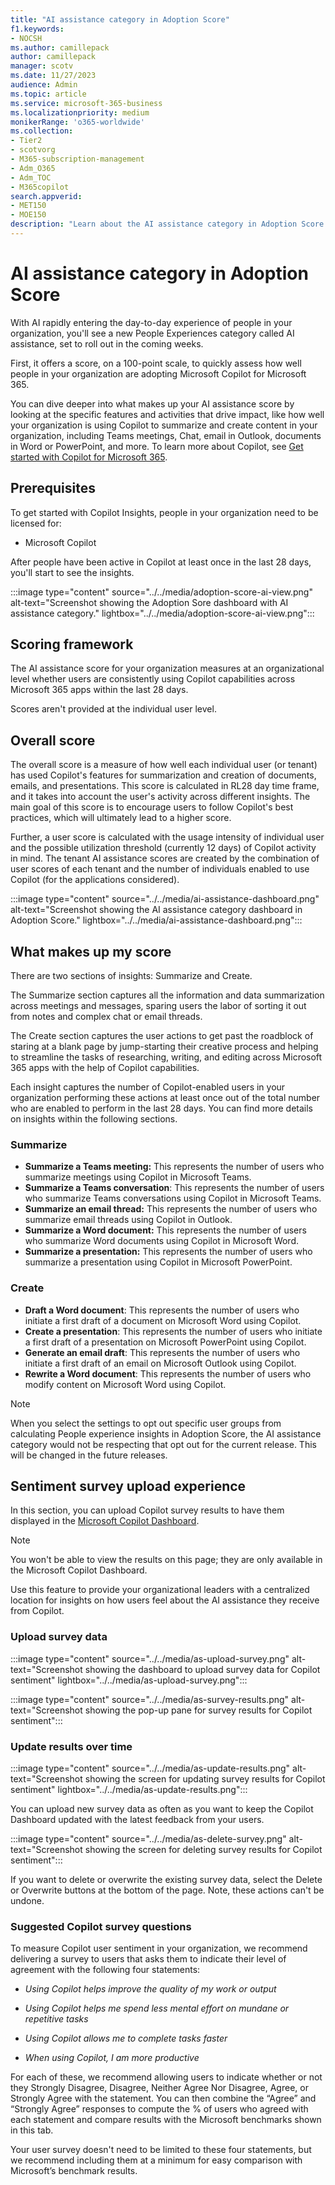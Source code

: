 ```yaml
---
title: "AI assistance category in Adoption Score"
f1.keywords:
- NOCSH
ms.author: camillepack
author: camillepack
manager: scotv
ms.date: 11/27/2023
audience: Admin
ms.topic: article
ms.service: microsoft-365-business
ms.localizationpriority: medium
monikerRange: 'o365-worldwide'
ms.collection: 
- Tier2
- scotvorg
- M365-subscription-management 
- Adm_O365
- Adm_TOC
- M365copilot
search.appverid:
- MET150
- MOE150
description: "Learn about the AI assistance category in Adoption Score."
---
```


# AI assistance category in Adoption Score

With AI rapidly entering the day-to-day experience of people in your organization, you'll see a new People Experiences category called AI assistance, set to roll out in the coming weeks.

First, it offers a score, on a 100-point scale, to quickly assess how well people in your organization are adopting Microsoft Copilot for Microsoft 365.

You can dive deeper into what makes up your AI assistance score by looking at the specific features and activities that drive impact, like how well your organization is using Copilot to summarize and create content in your organization, including Teams meetings, Chat, email in Outlook, documents in Word or PowerPoint, and more. To learn more about Copilot, see [Get started with Copilot for Microsoft 365](/copilot/microsoft-365-copilot-setup).

## Prerequisites

To get started with Copilot Insights, people in your organization need to be licensed for:

- Microsoft Copilot

After people have been active in Copilot at least once in the last 28 days, you'll start to see the insights.

:::image type="content" source="../../media/adoption-score-ai-view.png" alt-text="Screenshot showing the Adoption Sore dashboard with AI assistance category." lightbox="../../media/adoption-score-ai-view.png":::

## Scoring framework

The AI assistance score for your organization measures at an organizational level whether users are consistently using Copilot capabilities across Microsoft 365 apps within the last 28 days.

Scores aren't provided at the individual user level.

## Overall score

The overall score is a measure of how well each individual user (or tenant) has used Copilot's features for summarization and creation of documents, emails, and presentations. This score is calculated in RL28 day time frame, and it takes into account the user's activity across different insights. The main goal of this score is to encourage users to follow Copilot's best practices, which will ultimately lead to a higher score.

Further, a user score is calculated with the usage intensity of individual user and the possible utilization threshold (currently 12 days) of Copilot activity in mind. The tenant AI assistance scores are created by the combination of user scores of each tenant and the number of individuals enabled to use Copilot (for the applications considered).

:::image type="content" source="../../media/ai-assistance-dashboard.png" alt-text="Screenshot showing the AI assistance category dashboard in Adoption Score." lightbox="../../media/ai-assistance-dashboard.png":::

## What makes up my score

There are two sections of insights: Summarize and Create.

The Summarize section captures all the information and data summarization across meetings and messages, sparing users the labor of sorting it out from notes and complex chat or email threads.

The Create section captures the user actions to get past the roadblock of staring at a blank page by jump-starting their creative process and helping to streamline the tasks of researching, writing, and editing across Microsoft 365 apps with the help of Copilot capabilities.

Each insight captures the number of Copilot-enabled users in your organization performing these actions at least once out of the total number who are enabled to perform in the last 28 days. You can find more details on insights within the following sections.

### Summarize

- **Summarize a Teams meeting:** This represents the number of users who summarize meetings using Copilot in Microsoft Teams.
- **Summarize a Teams conversation**: This represents the number of users who summarize Teams conversations using Copilot in Microsoft Teams.
- **Summarize an email thread:** This represents the number of users who summarize email threads using Copilot in Outlook.
- **Summarize a Word document:** This represents the number of users who summarize Word documents using Copilot in Microsoft Word.
- **Summarize a presentation:** This represents the number of users who summarize a presentation using Copilot in Microsoft PowerPoint.

### Create

- **Draft a Word document**: This represents the number of users who initiate a first draft of a document on Microsoft Word using Copilot.
- **Create a presentation**: This represents the number of users who initiate a first draft of a presentation on Microsoft PowerPoint using Copilot.
- **Generate an email draft**: This represents the number of users who initiate a first draft of an email on Microsoft Outlook using Copilot.
- **Rewrite a Word document**: This represents the number of users who modify content on Microsoft Word using Copilot.

>[!NOTE]
> When you select the settings to opt out specific user groups from calculating People experience insights in Adoption Score, the AI assistance category would not be respecting that opt out for the current release. This will be changed in the future releases.

## Sentiment survey upload experience

In this section, you can upload Copilot survey results to have them displayed in the [Microsoft Copilot Dashboard](https://aka.ms/learn-copilot-insights).

>[!NOTE]
> You won't be able to view the results on this page; they are only available in the Microsoft Copilot Dashboard.

Use this feature to provide your organizational leaders with a centralized location for insights on how users feel about the AI assistance they receive from Copilot.

### Upload survey data

:::image type="content" source="../../media/as-upload-survey.png" alt-text="Screenshot showing the dashboard to upload survey data for Copilot sentiment" lightbox="../../media/as-upload-survey.png":::

:::image type="content" source="../../media/as-survey-results.png" alt-text="Screenshot showing the pop-up pane for survey results for Copilot sentiment":::

### Update results over time

:::image type="content" source="../../media/as-update-results.png" alt-text="Screenshot showing the screen for updating survey results for Copilot sentiment" lightbox="../../media/as-update-results.png":::

You can upload new survey data as often as you want to keep the Copilot Dashboard updated with the latest feedback from your users.

:::image type="content" source="../../media/as-delete-survey.png" alt-text="Screenshot showing the screen for deleting survey results for Copilot sentiment":::

If you want to delete or overwrite the existing survey data, select the Delete or Overwrite buttons at the bottom of the page. Note, these actions can't be undone.

### Suggested Copilot survey questions

To measure Copilot user sentiment in your organization, we recommend delivering a survey to users that asks them to indicate their level of agreement with the following four statements:

- *Using Copilot helps improve the quality of my work or output*

- *Using Copilot helps me spend less mental effort on mundane or repetitive tasks*

- *Using Copilot allows me to complete tasks faster*

- *When using Copilot, I am more productive*

For each of these, we recommend allowing users to indicate whether or not they Strongly Disagree, Disagree, Neither Agree Nor Disagree, Agree, or Strongly Agree with the statement. You can then combine the “Agree” and “Strongly Agree” responses to compute the % of users who agreed with each statement and compare results with the Microsoft benchmarks shown in this tab.

Your user survey doesn't need to be limited to these four statements, but we recommend including them at a minimum for easy comparison with Microsoft’s benchmark results.
